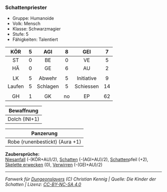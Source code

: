 ### Schattenpriester

- Gruppe: Humanoide
- Volk: Mensch
- Klasse: Schwarzmagier
- Stufe: 5
- Fähigkeiten: Talentiert

|  KÖR   |  5  |   AGI    |  8  |    GEI     |  7  |
| :----: | :-: | :------: | :-: | :--------: | :-: |
|   ST   |  0  |    BE    |  0  |     VE     |  5  |
|   HÄ   |  0  |    GE    |  6  |     AU     |  2  |
|        |     |          |     |            |     |
|   LK   |  5  |  Abwehr  |  5  | Initiative |  9  |
| Laufen |  5  | Schlagen |  5  | Schiessen  | 14  |
|        |     |          |     |            |     |
|   GH   |  1  |    GK    | no  |     EP     | 62  |

|  Bewaffnung   |
| :-----------: |
| Dolch (INI+1) |

|           Panzerung            |
| :----------------------------: |
| Robe (runenbestickt) (Aura +1) |

**Zaubersprüche:**  
[Niesanfall](/grw/zauber/niesanfall.md) (-(KÖR+AU)/2), [Schatten](/grw/zauber/schatten.md) (-(AGI+AU)/2), [Schatten](/grw/zauber/schatten.md)pfeil (+2), [Skelette erwecken](/grw/zauber/skelette-erwecken.md) (0), [Verwirren](/grw/zauber/verwirren.md) (-(GEI+AU)/2)

---

_Fanwerk für [Dungeonslayers](https://www.dungeonslayers.net/) (C) Christian Kennig | Quelle: Die Kinder der Schatten | Lizenz: [CC-BY-NC-SA 4.0](https://creativecommons.org/licenses/by-nc-sa/4.0/deed.de)_
